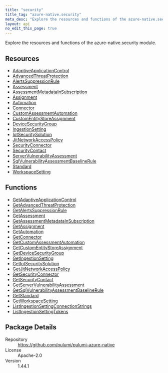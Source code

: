 ```yaml
---
title: "security"
title_tag: "azure-native.security"
meta_desc: "Explore the resources and functions of the azure-native.security module."
layout: api
no_edit_this_page: true
---
```


<!-- WARNING: this file was generated by Pulumi Docs Generator. -->
<!-- Do not edit by hand unless you're certain you know what you are doing! -->

Explore the resources and functions of the azure-native.security module.

<h2 id="resources">Resources</h2>
<ul class="api">
    <li><a href="adaptiveapplicationcontrol" title="AdaptiveApplicationControl"><span class="api-symbol api-symbol--resource"></span>AdaptiveApplicationControl</a></li>
    <li><a href="advancedthreatprotection" title="AdvancedThreatProtection"><span class="api-symbol api-symbol--resource"></span>AdvancedThreatProtection</a></li>
    <li><a href="alertssuppressionrule" title="AlertsSuppressionRule"><span class="api-symbol api-symbol--resource"></span>AlertsSuppressionRule</a></li>
    <li><a href="assessment" title="Assessment"><span class="api-symbol api-symbol--resource"></span>Assessment</a></li>
    <li><a href="assessmentmetadatainsubscription" title="AssessmentMetadataInSubscription"><span class="api-symbol api-symbol--resource"></span>AssessmentMetadataInSubscription</a></li>
    <li><a href="assignment" title="Assignment"><span class="api-symbol api-symbol--resource"></span>Assignment</a></li>
    <li><a href="automation" title="Automation"><span class="api-symbol api-symbol--resource"></span>Automation</a></li>
    <li><a href="connector" title="Connector"><span class="api-symbol api-symbol--resource"></span>Connector</a></li>
    <li><a href="customassessmentautomation" title="CustomAssessmentAutomation"><span class="api-symbol api-symbol--resource"></span>CustomAssessmentAutomation</a></li>
    <li><a href="customentitystoreassignment" title="CustomEntityStoreAssignment"><span class="api-symbol api-symbol--resource"></span>CustomEntityStoreAssignment</a></li>
    <li><a href="devicesecuritygroup" title="DeviceSecurityGroup"><span class="api-symbol api-symbol--resource"></span>DeviceSecurityGroup</a></li>
    <li><a href="ingestionsetting" title="IngestionSetting"><span class="api-symbol api-symbol--resource"></span>IngestionSetting</a></li>
    <li><a href="iotsecuritysolution" title="IotSecuritySolution"><span class="api-symbol api-symbol--resource"></span>IotSecuritySolution</a></li>
    <li><a href="jitnetworkaccesspolicy" title="JitNetworkAccessPolicy"><span class="api-symbol api-symbol--resource"></span>JitNetworkAccessPolicy</a></li>
    <li><a href="securityconnector" title="SecurityConnector"><span class="api-symbol api-symbol--resource"></span>SecurityConnector</a></li>
    <li><a href="securitycontact" title="SecurityContact"><span class="api-symbol api-symbol--resource"></span>SecurityContact</a></li>
    <li><a href="servervulnerabilityassessment" title="ServerVulnerabilityAssessment"><span class="api-symbol api-symbol--resource"></span>ServerVulnerabilityAssessment</a></li>
    <li><a href="sqlvulnerabilityassessmentbaselinerule" title="SqlVulnerabilityAssessmentBaselineRule"><span class="api-symbol api-symbol--resource"></span>SqlVulnerabilityAssessmentBaselineRule</a></li>
    <li><a href="standard" title="Standard"><span class="api-symbol api-symbol--resource"></span>Standard</a></li>
    <li><a href="workspacesetting" title="WorkspaceSetting"><span class="api-symbol api-symbol--resource"></span>WorkspaceSetting</a></li>
</ul>

<h2 id="functions">Functions</h2>
<ul class="api">
    <li><a href="getadaptiveapplicationcontrol" title="GetAdaptiveApplicationControl"><span class="api-symbol api-symbol--function"></span>GetAdaptiveApplicationControl</a></li>
    <li><a href="getadvancedthreatprotection" title="GetAdvancedThreatProtection"><span class="api-symbol api-symbol--function"></span>GetAdvancedThreatProtection</a></li>
    <li><a href="getalertssuppressionrule" title="GetAlertsSuppressionRule"><span class="api-symbol api-symbol--function"></span>GetAlertsSuppressionRule</a></li>
    <li><a href="getassessment" title="GetAssessment"><span class="api-symbol api-symbol--function"></span>GetAssessment</a></li>
    <li><a href="getassessmentmetadatainsubscription" title="GetAssessmentMetadataInSubscription"><span class="api-symbol api-symbol--function"></span>GetAssessmentMetadataInSubscription</a></li>
    <li><a href="getassignment" title="GetAssignment"><span class="api-symbol api-symbol--function"></span>GetAssignment</a></li>
    <li><a href="getautomation" title="GetAutomation"><span class="api-symbol api-symbol--function"></span>GetAutomation</a></li>
    <li><a href="getconnector" title="GetConnector"><span class="api-symbol api-symbol--function"></span>GetConnector</a></li>
    <li><a href="getcustomassessmentautomation" title="GetCustomAssessmentAutomation"><span class="api-symbol api-symbol--function"></span>GetCustomAssessmentAutomation</a></li>
    <li><a href="getcustomentitystoreassignment" title="GetCustomEntityStoreAssignment"><span class="api-symbol api-symbol--function"></span>GetCustomEntityStoreAssignment</a></li>
    <li><a href="getdevicesecuritygroup" title="GetDeviceSecurityGroup"><span class="api-symbol api-symbol--function"></span>GetDeviceSecurityGroup</a></li>
    <li><a href="getingestionsetting" title="GetIngestionSetting"><span class="api-symbol api-symbol--function"></span>GetIngestionSetting</a></li>
    <li><a href="getiotsecuritysolution" title="GetIotSecuritySolution"><span class="api-symbol api-symbol--function"></span>GetIotSecuritySolution</a></li>
    <li><a href="getjitnetworkaccesspolicy" title="GetJitNetworkAccessPolicy"><span class="api-symbol api-symbol--function"></span>GetJitNetworkAccessPolicy</a></li>
    <li><a href="getsecurityconnector" title="GetSecurityConnector"><span class="api-symbol api-symbol--function"></span>GetSecurityConnector</a></li>
    <li><a href="getsecuritycontact" title="GetSecurityContact"><span class="api-symbol api-symbol--function"></span>GetSecurityContact</a></li>
    <li><a href="getservervulnerabilityassessment" title="GetServerVulnerabilityAssessment"><span class="api-symbol api-symbol--function"></span>GetServerVulnerabilityAssessment</a></li>
    <li><a href="getsqlvulnerabilityassessmentbaselinerule" title="GetSqlVulnerabilityAssessmentBaselineRule"><span class="api-symbol api-symbol--function"></span>GetSqlVulnerabilityAssessmentBaselineRule</a></li>
    <li><a href="getstandard" title="GetStandard"><span class="api-symbol api-symbol--function"></span>GetStandard</a></li>
    <li><a href="getworkspacesetting" title="GetWorkspaceSetting"><span class="api-symbol api-symbol--function"></span>GetWorkspaceSetting</a></li>
    <li><a href="listingestionsettingconnectionstrings" title="ListIngestionSettingConnectionStrings"><span class="api-symbol api-symbol--function"></span>ListIngestionSettingConnectionStrings</a></li>
    <li><a href="listingestionsettingtokens" title="ListIngestionSettingTokens"><span class="api-symbol api-symbol--function"></span>ListIngestionSettingTokens</a></li>
</ul>

<h2 id="package-details">Package Details</h2>
<dl class="package-details">
	<dt>Repository</dt>
	<dd><a href="https://github.com/pulumi/pulumi-azure-native">https://github.com/pulumi/pulumi-azure-native</a></dd>
	<dt>License</dt>
	<dd>Apache-2.0</dd>
	<dt>Version</dt>
	<dd>1.44.1</dd>
</dl>

